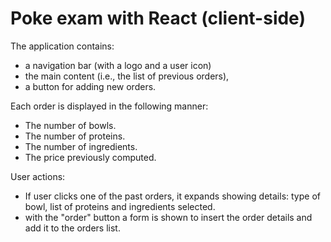 # Poke exam with React (client-side)



The application contains:

* a navigation bar (with a logo and a user icon)
* the main content (i.e., the list of previous orders),
* a button for adding new orders.

Each order is displayed in the following manner:

*	The number of bowls.
*	The number of proteins.
*	The number of ingredients.
*	The price previously computed.

User actions:

* If user clicks one of the past orders, it expands showing details: type of bowl, list of proteins and ingredients selected.
* with the "order" button a form is shown to insert the order details and add it to the orders list.


